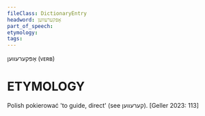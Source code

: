 ```yaml
---
fileClass: DictionaryEntry
headword: אָפּקערעווען
part_of_speech: 
etymology: 
tags: 
---
```

אָפּקערעווען
(ᴠᴇʀʙ)

ETYMOLOGY
===========
Polish pokierować 'to guide, direct' (see קערעווען).
[Geller 2023: 113]